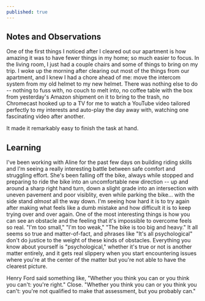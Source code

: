 ```yaml
---
published: true
---
```

## Notes and Observations

One of the first things I noticed after I cleared out our apartment is how amazing it was to have fewer things in my home; so much easier to focus. In the living room, I just had a couple chairs and some of things to bring on my trip. I woke up the morning after clearing out most of the things from our apartment, and I knew I had a chore ahead of me: move the intercom system from my old helmet to my new helmet. There was nothing else to do -- nothing to fuss with, no couch to melt into, no coffee table with the box from yesterday's Amazon shipment on it to bring to the trash, no Chromecast hooked up to a TV for me to watch a YouTube video tailored perfectly to my interests and auto-play the day away with, watching one fascinating video after another.

It made it remarkably easy to finish the task at hand.

## Learning

I've been working with Aline for the past few days on building riding skills and I'm seeing a really interesting battle between safe comfort and struggling effort. She's been falling off the bike, always while stopped and preparing to ride the bike into an uncomfortable new direction -- up and around a sharp right hand turn, down a slight grade into an intersection with uneven pavement and poor visiblity, even while parking the bike... with the side stand _almost_ all the way down. I'm seeing how hard it is to try again after making what feels like a dumb mistake and how difficult it is to keep trying over and over again. One of the most interesting things is how you can see an obstacle and the feeling that it's impossible to overcome feels so real. "I'm too small," "I'm too weak," "The bike is too big and heavy." It all seems so true and matter-of-fact, and phrases like "It's all psychological" don't do justice to the weight of these kinds of obstacles. Everything you know about yourself is "psychological," whether it's true or not is another matter entirely, and it gets real slippery when you start encountering issues where you're at the center of the matter but you're not able to have the clearest picture.

Henry Ford said something like, "Whether you think you can or you think you can't: you're right." Close. "Whether you think you can or you think you can't: you're not qualified to make that assessment, but you probably can."
